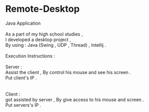 # Remote-Desktop <br/>
Java Application <br/>
<br/>
As a part of my high school studies , <br/>
I developed a desktop project , <br/>
By using : Java (Swing , UDP , Thread) , Intellij . <br/>
<br/>
Execution Instructions : <br/>
<br/>
Server : <br/>
Assist the client , By control his mouse and see his screen . <br/>
Put client's IP . <br/>
<br/> <br/>
Client : <br/>
got assisted by server , By give access to his mouse and screen . <br/>
Put servers's IP . <br/>

